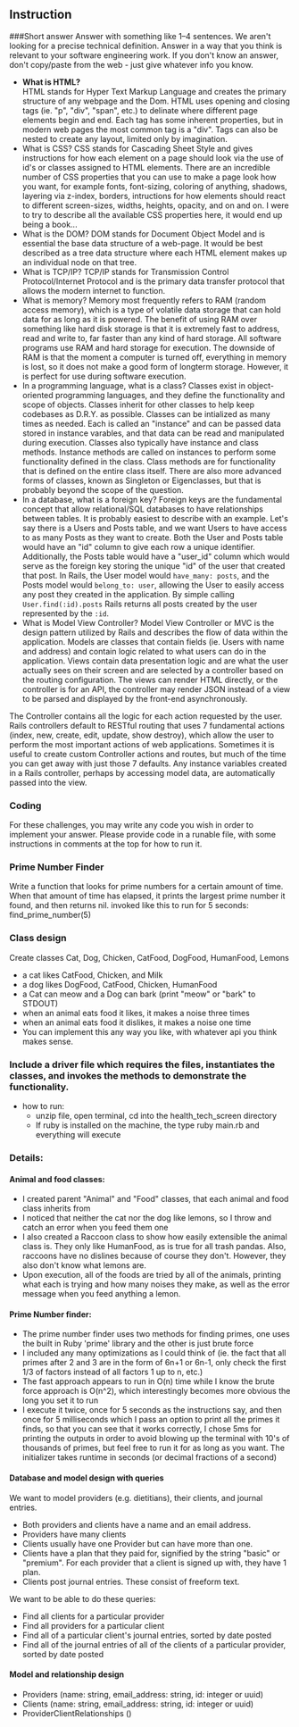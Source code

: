 ## Instruction

###Short answer
Answer with something like 1–4 sentences. We aren't looking for a precise technical definition. Answer in a way that you think is relevant to your software engineering work. If you don't know an answer, don't copy/paste from the web - just give whatever info you know.

- **What is HTML?**<br>
HTML stands for Hyper Text Markup Language and creates the primary structure of any webpage and the Dom.  HTML uses opening and closing tags (ie. "p", "div", "span", etc.) to delinate where different page elements begin and end.  Each tag has some inherent properties, but in modern web pages the most common tag is a "div".  Tags can also be nested to create any layout, limited only by imagination.
- What is CSS?
CSS stands for Cascading Sheet Style and gives instructions for how each element on a page should look via the use of id's or classes assigned to HTML elements.  There are an incredible number of CSS properties that you can use to make a page look how you want, for example fonts, font-sizing, coloring of anything, shadows, layering via z-index, borders,  intructions for how elements should react to different screen-sizes, widths, heights, opacity, and on and on.  I were to try to describe all the available CSS properties here, it would end up being a book...
- What is the DOM?
DOM stands for Document Object Model and is essential the base data structure of a web-page.  It would be best described as a tree data structure where each HTML element makes up an individual node on that tree.
- What is TCP/IP?
TCP/IP stands for Transmission Control Protocol/Internet Protocol and is the primary data transfer protocol that allows the modern internet to function.
- What is memory?
Memory most frequently refers to RAM (random access memory), which is a type of volatile data storage that can hold data for as long as it is powered.  The benefit of using RAM over something like hard disk storage is that it is extremely fast to address, read and write to, far faster than any kind of hard storage.  All software programs use RAM and hard storage for execution.  The downside of RAM is that the moment a computer is turned off, everything in memory is lost, so it does not make a good form of longterm storage.  However, it is perfect for use during software execution.
- In a programming language, what is a class?
Classes exist in object-oriented programming languages, and they define the functionality and scope of objects.  Classes inherit for other classes to help keep codebases as D.R.Y. as possible. Classes can be intialized as many times as needed. Each is called an "instance" and can be passed data stored in instance varables, and that data can be read and manipulated during execution.  Classes also typically have instance and class methods.  Instance methods are called on instances to perform some functionality defined in the class.  Class methods are for functionality that is defined on the entire class itself.  There are also more advanced forms of classes, known as Singleton or Eigenclasses, but that is probably beyond the scope of the question.
- In a database, what is a foreign key?
Foreign keys are the fundamental concept that allow relational/SQL databases to have relationships between tables.  It is probably easiest to describe with an example.  Let's say there is a Users and Posts table, and we want Users to have access to as many Posts as they want to create. Both the User and Posts table would have an "id" column to give each row a unique identifier.  Additionally, the Posts table would have a "user_id" column which would serve as the foreign key storing the unique "id" of the user that created that post.  In Rails, the User model would ```have_many: posts```, and the Posts model would ```belong_to: user```, allowing the User to easily access any post they created in the application. By simple calling ```User.find(:id).posts``` Rails returns all posts created by the user represented by the `:id`.
- What is Model View Controller?
Model View Controller or MVC is the design pattern utilized by Rails and describes the flow of data within the application.  Models are classes that contain fields (ie. Users with name and address) and contain logic related to what users can do in the application.  Views contain data presentation logic and are what the user actually sees on their screen and are selected by a controller based on the routing configuration.  The views can render HTML directly, or the controller is for an API, the controller may render JSON instead of a view to be parsed and displayed by the front-end asynchronously.  

The Controller contains all the logic for each action requested by the user.  Rails controllers default to RESTful routing that uses 7 fundamental actions (index, new, create, edit, update, show destroy), which allow the user to perform the most important actions of web applications.  Sometimes it is useful to create custom Controller actions and routes, but much of the time you can get away with just those 7 defaults. Any instance variables created in a Rails controller, perhaps by accessing model data, are automatically passed into the view.
 
### Coding
For these challenges, you may write any code you wish in order to implement your answer. Please provide code in a runable file, with some instructions in comments at the top for how to run it.

### Prime Number Finder
Write a function that looks for prime numbers for a certain amount of time. When that amount of time has elapsed, it prints the largest prime number it found, and then returns nil. invoked like this to run for 5 seconds: find_prime_number(5)

### Class design
Create classes Cat, Dog, Chicken, CatFood, DogFood, HumanFood, Lemons

- a cat likes CatFood, Chicken, and Milk
- a dog likes DogFood, CatFood, Chicken, HumanFood
- a Cat can meow and a Dog can bark (print "meow" or "bark" to STDOUT)
- when an animal eats food it likes, it makes a noise three times
- when an animal eats food it dislikes, it makes a noise one time
- You can implement this any way you like, with whatever api you think makes sense.


### Include a driver file which requires the files, instantiates the classes, and invokes the methods to demonstrate the functionality.
- how to run:
  - unzip file, open terminal, cd into the health_tech_screen directory
  - If ruby is installed on the machine, the type ruby main.rb and everything will execute

### Details:
#### Animal and food classes:
- I created parent "Animal" and "Food" classes, that each animal and food class inherits from
- I noticed that neither the cat nor the dog like lemons, so I throw and catch an error when you feed them one
- I also created a Raccoon class to show how easily extensible the animal class is. They only like HumanFood, as is true for all trash pandas. Also, raccoons have no dislines because of course they don't. However, they also don't know what lemons are.
- Upon execution, all of the foods are tried by all of the animals, printing what each is trying and how many noises they make, as well as the error message when you feed anything a lemon.

#### Prime Number finder:
- The prime number finder uses two methods for finding primes, one uses the built in Ruby 'prime' library and the other is just brute force
- I included any many optimizations as I could think of (ie. the fact that all primes after 2 and 3 are in the form of 6n+1 or 6n-1, only check the first 1/3 of factors instead of all factors 1 up to n, etc.)
- The fast approach appears to run in O(n) time while I know the brute force approach is O(n^2), which interestingly becomes more obvious the long you set it to run
- I execute it twice, once for 5 seconds as the instructions say, and then once for 5 milliseconds which I pass an option to print all the primes it finds, so that you can see that it works correctly, I chose 5ms for printing the outputs in order to avoid blowing up the terminal with 10's of thousands of primes, but feel free to run it for as long as you want.  The initializer takes runtime in seconds (or decimal fractions of a second)
 

#### Database and model design with queries
We want to model providers (e.g. dietitians), their clients, and journal entries.

- Both providers and clients have a name and an email address.
- Providers have many clients
- Clients usually have one Provider but can have more than one.
- Clients have a plan that they paid for, signified by the string "basic" or "premium". For each provider that a client is signed up with, they have 1 plan.
- Clients post journal entries. These consist of freeform text.
 

We want to be able to do these queries:

- Find all clients for a particular provider
- Find all providers for a particular client
- Find all of a particular client's journal entries, sorted by date posted
- Find all of the journal entries of all of the clients of a particular provider, sorted by date posted

#### Model and relationship design
- Providers (name: string, email_address: string, id: integer or uuid)
- Clients (name: string, email_address: string, id: integer or uuid)
- ProviderClientRelationships ()
